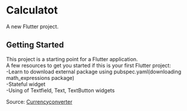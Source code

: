 # Calculatot

A new Flutter project.

## Getting Started

This project is a starting point for a Flutter application.
<br>
A few resources to get you started if this is your first Flutter project:
<br>
-Learn to download external package using pubspec.yaml(downloading math_expressions package)
<br>
-Stateful widget 
<br>
-Using of Textfield, Text, TextButton widgets

Source: <a href="https://youtu.be/CzRQ9mnmh44?si=LD7Qp94jc-juMbWj&t=30697">Currencyconverter</a>
